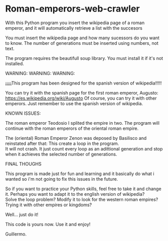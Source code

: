 # Roman-emperors-web-crawler
With this Python program you insert the wikipedia page of a roman emperor, and it will automatically retrieve a list with the succesors

You must insert the wikipedia page and how many sucessors do you want to know.
The number of generations must be inserted using numbers, not text.

The program requires the beautifull soup library.  You must install it if it's not installed.

WARNING: 
WARNING:
WARNING:

¡¡¡¡¡This program has been designed for the spanish version of wikipedia!!!!!

You can try it with the spanish page for the first roman emperor, Augusto:  https://es.wikipedia.org/wiki/Augusto
Of course, you can try it with other emperors.  Just remember to use the spanish version of wikipedia.


KNOWN ISSUES:

The roman emperor Teodosio I splited the empire in two. The program will continue with the roman emperors of the oriental roman empire.

The (oriental) Roman Emperor Zenon was deposed by Basilisco and reinstated after that: This create a loop in the program.  
It will not crash. It just count every loop as an adittional generation and stop when it achieves the selected number of generations.


FINAL THOUGHS

This program is made just for fun and learning and it basically do what i wanted so i'm not going to fix this issues in the future.

So if you want to practice your Python skills, feel free to take it and change it. 
Perhaps you want to adapt it to the english version of wikipedia?  
Solve the loop problem?
Modify it to look for the western roman empires?
Trying it with other empires or kingdoms?

Well... just do it!

This code is yours now.  Use it and enjoy!


Guillermo.
